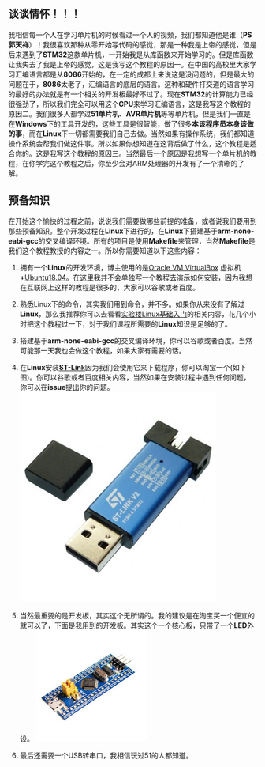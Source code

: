 ## 谈谈情怀！！！

我相信每一个人在学习单片机的时候看过一个人的视频，我们都知道他是谁（**PS郭天祥**）！我很喜欢那种从零开始写代码的感觉，那是一种我是上帝的感觉，但是后来遇到了**STM32**这款单片机，一开始我是从库函数来开始学习的。但是库函数让我失去了我是上帝的感觉，这是我写这个教程的原因一。在中国的高校里大家学习汇编语言都是从**8086**开始的，在一定的成都上来说这是没问题的，但是最大的问题在于，**8086**太老了，汇编语言的底层的语言。这种和硬件打交道的语言学习的最好的办法就是有一个相关的开发板最好不过了。现在**STM32**的计算能力已经很强劲了，所以我们完全可以用这个**CPU**来学习汇编语言，这是我写这个教程的原因二。我们很多人都学过**51单片机**、**AVR单片机**等等单片机，但是我们一直是在**Windows**下的工具开发的，这些工具是很智能，做了很多**本该程序员本身该做的事**，而在**Linux**下一切都需要我们自己去做。当然如果有操作系统，我们都知道操作系统会帮我们做这件事。所以如果你想知道在这背后做了什么，这个教程是适合你的。这是我写这个教程的原因三。当然最后一个原因是我想写一个单片机的教程，在你学完这个教程之后，你至少会对ARM处理器的开发有了一个清晰的了解。

## 预备知识

在开始这个愉快的过程之前，说说我们需要做哪些前提的准备，或者说我们要用到那些预备知识。整个开发过程在**Linux**下进行的，在**Linux**下搭建基于**arm-none-eabi-gcc**的交叉编译环境。所有的项目是使用**Makefile**来管理，当然**Makefile**是我们这个教程教授的内容之一。所以你需要知道以下这些内容：

1. 拥有一个**Linux**的开发环境，博主使用的是[Oracle VM VirtualBox](https://www.virtualbox.org/) 虚拟机 **+**[Ubuntu18.04](https://www.ubuntu.com/download/desktop)。在这里我并不会单独写一个教程去演示如何安装，因为我想在互联网上这样的教程是很多的，大家可以谷歌或者百度。

2. 熟悉Linux下的命令，其实我们用到命令，并不多。如果你从来没有了解过**Linux**，那么我推荐你可以去看看[实验楼Linux基础入门](https://www.shiyanlou.com/courses/1)的相关内容，花几个小时把这个教程过一下，对于我们课程所需要的**Linux**知识是足够的了。

3. 搭建基于**arm-none-eabi-gcc**的交叉编译环境，你可以谷歌或者百度。当然可能那一天我也会做这个教程，如果大家有需要的话。

4. 在**Linux**安装[**ST-Link**](https://github.com/jehoffmann/stlink)因为我们会使用它来下载程序，你可以淘宝一个(如下图)。你可以谷歌或者百度相关内容，当然如果在安装过程中遇到任何问题，你可以在**issue**提出你的问题。
![ST-LINK-V2](https://github.com/Artisanate/STM32_ARM_GCC/blob/master/docs/picture/ST-LINK-V2.jpg?raw=true)

5. 当然最重要的是开发板，其实这个无所谓的。我的建议是在淘宝买一个便宜的就可以了，下面是我用到的开发板。其实这个一个核心板，只带了一个**LED**外设。
![STM32F103C8T6核心板](https://github.com/Artisanate/STM32_ARM_GCC/blob/master/docs/picture/STM32F103C8T6.jpg?raw=true)

6. 最后还需要一个USB转串口，我相信玩过51的人都知道。
